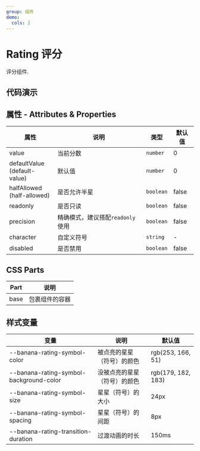 ```yaml
---
group: 组件
demo:
  cols: 2
---
```


# Rating 评分

评分组件.

## 代码演示

<code src="./demos/basicUsage.tsx"></code>
<code src="./demos/halfAllowed.tsx"></code>
<code src="./demos/readonly.tsx"></code>
<code src="./demos/precision.tsx"></code>
<code src="./demos/formTest.tsx"></code>
<code src="./demos/character.tsx"></code>
<code src="./demos/disabled.tsx"></code>

## 属性 - Attributes & Properties

| 属性                                | 说明                             | 类型      | 默认值 |
| ----------------------------------- | -------------------------------- | --------- | ------ |
| value                               | 当前分数                         | `number`  | 0      |
| defaultValue <br /> (default-value) | 默认值                           | `number`  | 0      |
| halfAllowed <br /> (half-allowed)   | 是否允许半星                     | `boolean` | false  |
| readonly                            | 是否只读                         | `boolean` | false  |
| precision                           | 精确模式，建议搭配`readonly`使用 | `boolean` | false  |
| character                           | 自定义符号                       | `string`  | -      |
| disabled                            | 是否禁用                         | `boolean` | false  |

## CSS Parts

| Part | 说明           |
| ---- | -------------- |
| base | 包裹组件的容器 |

## 样式变量

| 变量                                    | 说明                         | 默认值             |
| --------------------------------------- | ---------------------------- | ------------------ |
| --banana-rating-symbol-color            | 被点亮的星星（符号）的颜色   | rgb(253, 166, 51)  |
| --banana-rating-symbol-background-color | 没被点亮的星星（符号）的颜色 | rgb(179, 182, 183) |
| --banana-rating-symbol-size             | 星星（符号）的大小           | 24px               |
| --banana-rating-symbol-spacing          | 星星（符号）的间距           | 8px                |
| --banana-rating-transition-duration     | 过渡动画的时长               | 150ms              |
